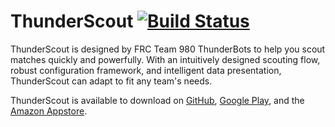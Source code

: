 # ThunderScout [![Build Status](https://travis-ci.org/Team980/ThunderScout-Android.svg?branch=master)](https://travis-ci.org/Team980/ThunderScout-Android)

ThunderScout is designed by FRC Team 980 ThunderBots to help you scout matches quickly and powerfully.
With an intuitively designed scouting flow, robust configuration framework, and intelligent data presentation, ThunderScout can adapt to fit any team's needs.

ThunderScout is available to download on [GitHub](https://github.com/Team980/ThunderScout-Android/releases), [Google Play](https://play.google.com/store/apps/details?id=com.team980.thunderscout), and the [Amazon Appstore](https://www.amazon.com/gp/mas/dl/android?p=com.team980.thunderscout).
